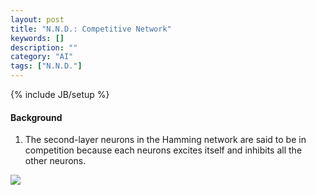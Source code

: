```yaml
---
layout: post
title: "N.N.D.: Competitive Network"
keywords: []
description: ""
category: "AI"
tags: ["N.N.D."]
---
```

{% include JB/setup %}


#### Background
1. The second-layer neurons in the Hamming network are said to be in competition
   because each neurons excites itself and inhibits all the other neurons.



<img src="{{IMAGE_PATH}}/AI-neural-network-design-competitive-network.png" />
